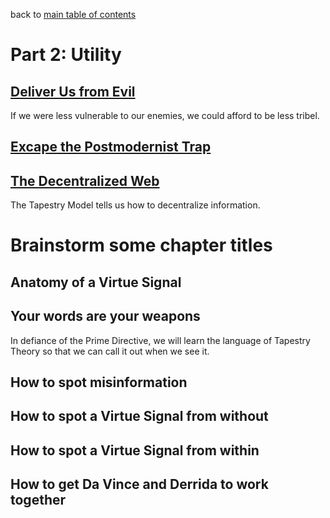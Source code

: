 back to [main table of contents](https://github.com/wds4/tribal-tapestry/blob/main/essays/bookJustification/README.md)

Part 2: Utility
=====

## [Deliver Us from Evil]()
If we were less vulnerable to our enemies, we could afford to be less tribel.

## [Excape the Postmodernist Trap]()

## [The Decentralized Web]()
The Tapestry Model tells us how to decentralize information.

# Brainstorm some chapter titles

## Anatomy of a Virtue Signal

## Your words are your weapons
In defiance of the Prime Directive, we will learn the language of Tapestry Theory so that we can call it out when we see it.

## How to spot misinformation

## How to spot a Virtue Signal from without

## How to spot a Virtue Signal from within

## How to get Da Vince and Derrida to work together
